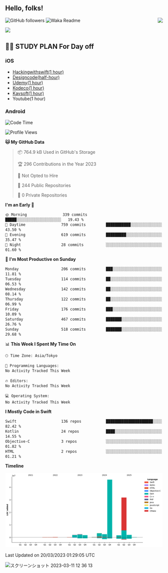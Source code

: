 ## Hello, folks! 

<p>
<img align="right" src="https://media.giphy.com/media/26ufdb3cYKwbRtYVW/giphy.gif" style="max-width:100%;" height="150px">


![GitHub followers](https://img.shields.io/github/followers/YamamotoDesu?label=Follow&style=social)
![Waka Readme](https://github.com/YamamotoDesu/YamamotoDesu/workflows/Waka%20Readme/badge.svg)

![](https://github-profile-summary-cards.vercel.app/api/cards/profile-details?username=YamamotoDesu&theme=vue)

## 🧑‍💻 STUDY PLAN For Day off
### iOS 
* [Hackingwithswift(1 hour)](https://www.hackingwithswift.com/)
* [Designcode(half-hour)](https://designcode.io/tutorials/)
* [Udemy(1 hour)](https://www.udemy.com/)
* [Kodeco(1 hour)](https://www.kodeco.com/home)
* [Kavsoft(1 hour)](https://www.kodeco.com/home)
* Youtube(1 hour)

### Android


<!--START_SECTION:waka-->
![Code Time](http://img.shields.io/badge/Code%20Time-207%20hrs%2025%20mins-blue)

![Profile Views](http://img.shields.io/badge/Profile%20Views-11-blue)

**🐱 My GitHub Data** 

> 📦 764.9 kB Used in GitHub's Storage 
 > 
> 🏆 296 Contributions in the Year 2023
 > 
> 🚫 Not Opted to Hire
 > 
> 📜 244 Public Repositories 
 > 
> 🔑 0 Private Repositories 
 > 
**I'm an Early 🐤** 

```text
🌞 Morning                339 commits         █████░░░░░░░░░░░░░░░░░░░░   19.43 % 
🌆 Daytime                759 commits         ███████████░░░░░░░░░░░░░░   43.50 % 
🌃 Evening                619 commits         █████████░░░░░░░░░░░░░░░░   35.47 % 
🌙 Night                  28 commits          ░░░░░░░░░░░░░░░░░░░░░░░░░   01.60 % 
```
📅 **I'm Most Productive on Sunday** 

```text
Monday                   206 commits         ███░░░░░░░░░░░░░░░░░░░░░░   11.81 % 
Tuesday                  114 commits         ██░░░░░░░░░░░░░░░░░░░░░░░   06.53 % 
Wednesday                142 commits         ██░░░░░░░░░░░░░░░░░░░░░░░   08.14 % 
Thursday                 122 commits         ██░░░░░░░░░░░░░░░░░░░░░░░   06.99 % 
Friday                   176 commits         ███░░░░░░░░░░░░░░░░░░░░░░   10.09 % 
Saturday                 467 commits         ███████░░░░░░░░░░░░░░░░░░   26.76 % 
Sunday                   518 commits         ███████░░░░░░░░░░░░░░░░░░   29.68 % 
```


📊 **This Week I Spent My Time On** 

```text
🕑︎ Time Zone: Asia/Tokyo

💬 Programming Languages: 
No Activity Tracked This Week

🔥 Editors: 
No Activity Tracked This Week

💻 Operating System: 
No Activity Tracked This Week
```

**I Mostly Code in Swift** 

```text
Swift                    136 repos           █████████████████████░░░░   82.42 % 
Kotlin                   24 repos            ████░░░░░░░░░░░░░░░░░░░░░   14.55 % 
Objective-C              3 repos             ░░░░░░░░░░░░░░░░░░░░░░░░░   01.82 % 
HTML                     2 repos             ░░░░░░░░░░░░░░░░░░░░░░░░░   01.21 % 
```



**Timeline**

![Lines of Code chart](https://raw.githubusercontent.com/YamamotoDesu/YamamotoDesu/main/assets/bar_graph.png)


 Last Updated on 20/03/2023 01:29:05 UTC
<!--END_SECTION:waka-->


<img width="600" alt="スクリーンショット 2023-03-11 12 36 13" src="https://user-images.githubusercontent.com/47273077/224462864-3afdd944-88a2-4661-8538-798daa0ad198.png">

